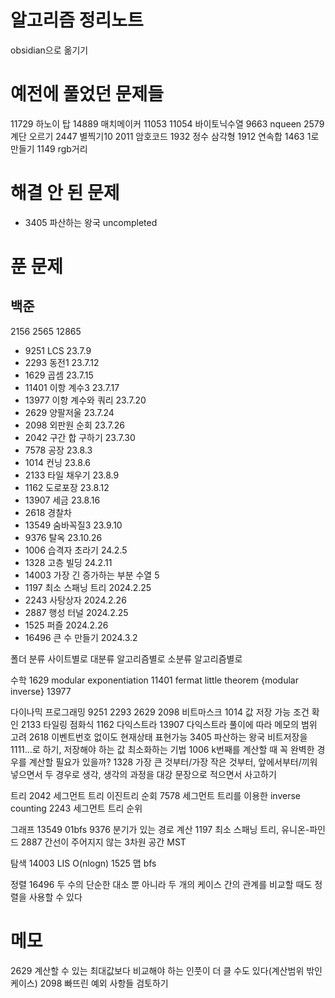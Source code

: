 # 알고리즘 정리노트

obsidian으로 옮기기

# 예전에 풀었던 문제들

11729 하노이 탑
14889 매치메이커
11053 11054 바이토닉수열
9663 nqueen
2579 계단 오르기
2447 별찍기10
2011 암호코드
1932 정수 삼각형
1912 연속합
1463 1로 만들기
1149 rgb거리

# 해결 안 된 문제
- 3405 파산하는 왕국 uncompleted

# 푼 문제
## 백준
2156 2565 12865

- 9251 LCS 23.7.9
- 2293 동전1 23.7.12
- 1629 곱셈 23.7.15
- 11401 이항 계수3 23.7.17
- 13977 이항 계수와 쿼리 23.7.20
- 2629 양팔저울 23.7.24
- 2098 외판원 순회 23.7.26
- 2042 구간 합 구하기 23.7.30
- 7578 공장 23.8.3
- 1014 컨닝 23.8.6
- 2133 타일 채우기 23.8.9
- 1162 도로포장 23.8.12
- 13907 세금 23.8.16
- 2618 경찰차
- 13549 숨바꼭질3 23.9.10
- 9376 탈옥 23.10.26
- 1006 습격자 초라기 24.2.5
- 1328 고층 빌딩 24.2.11
- 14003 가장 긴 증가하는 부분 수열 5
- 1197 최소 스패닝 트리 2024.2.25
- 2243 사탕상자 2024.2.26
- 2887 행성 터널 2024.2.25
- 1525 퍼즐 2024.2.26
- 16496 큰 수 만들기 2024.3.2

폴더 분류
사이트별로
대분류 알고리즘별로
소분류 알고리즘별로

수학
1629 modular exponentiation
11401 fermat little theorem {modular inverse}
13977

다이나믹 프로그래밍
9251 2293 2629
2098 비트마스크
1014 값 저장 가능 조건 확인
2133 타일링 점화식
1162 다익스트라
13907 다익스트라 풀이에 따라 메모의 범위 고려
2618 이벤트번호 없이도 현재상태 표현가능
3405 파산하는 왕국 비트저장을 1111...로 하기, 저장해야 하는 값 최소화하는 기법
1006 k번째를 계산할 때 꼭 완벽한 경우를 계산할 필요가 있을까?
1328 가장 큰 것부터/가장 작은 것부터, 앞에서부터/끼워넣으면서 두 경우로 생각, 생각의 과정을 대강 문장으로 적으면서 사고하기

트리
2042 세그먼트 트리 이진트리 순회
7578 세그먼트 트리를 이용한 inverse counting
2243 세그먼트 트리 순위

그래프
13549 01bfs
9376 분기가 있는 경로 계산
1197 최소 스패닝 트리, 유니온-파인드
2887 간선이 주어지지 않는 3차원 공간 MST

탐색
14003 LIS O(nlogn)
1525 맵 bfs

정렬
16496 두 수의 단순한 대소 뿐 아니라 두 개의 케이스 간의 관계를 비교할 때도 정렬을 사용할 수 있다

# 메모

2629 계산할 수 있는 최대값보다 비교해야 하는 인풋이 더 클 수도 있다(계산범위 밖인 케이스)
2098 빠뜨린 예외 사항들 검토하기
